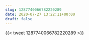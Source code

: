 ```yaml
---
slug: 1287740066782220289
date: 2020-07-27 13:22:11+00:00
draft: false
---
```


{{< tweet 1287740066782220289 >}}
